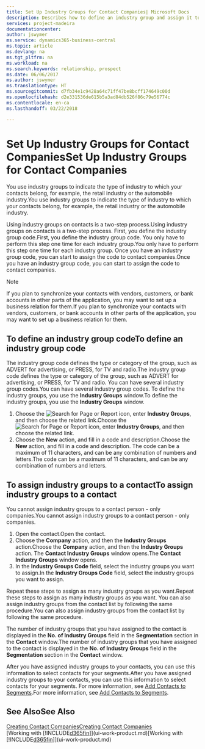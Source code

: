```yaml
---
title: Set Up Industry Groups for Contact Companies| Microsoft Docs
description: Describes how to define an industry group and assign it to a contact company, for example, the retail industry or the automobile industry.
services: project-madeira
documentationcenter: 
author: jswymer
ms.service: dynamics365-business-central
ms.topic: article
ms.devlang: na
ms.tgt_pltfrm: na
ms.workload: na
ms.search.keywords: relationship, prospect
ms.date: 06/06/2017
ms.author: jswymer
ms.translationtype: HT
ms.sourcegitcommit: d7fb34e1c9428a64c71ff47be8bcff174649c00d
ms.openlocfilehash: d2e331536de615b5a3ad84db526f86c79e56774c
ms.contentlocale: en-ca
ms.lasthandoff: 03/22/2018

---
```

# <a name="set-up-industry-groups-for-contact-companies"></a><span data-ttu-id="87096-103">Set Up Industry Groups for Contact Companies</span><span class="sxs-lookup"><span data-stu-id="87096-103">Set Up Industry Groups for Contact Companies</span></span>
<span data-ttu-id="87096-104">You use industry groups to indicate the type of industry to which your contacts belong, for example, the retail industry or the automobile industry.</span><span class="sxs-lookup"><span data-stu-id="87096-104">You use industry groups to indicate the type of industry to which your contacts belong, for example, the retail industry or the automobile industry.</span></span>

<span data-ttu-id="87096-105">Using industry groups on contacts is a two-step process.</span><span class="sxs-lookup"><span data-stu-id="87096-105">Using industry groups on contacts is a two-step process.</span></span> <span data-ttu-id="87096-106">First, you define the industry group code.</span><span class="sxs-lookup"><span data-stu-id="87096-106">First, you define the industry group code.</span></span> <span data-ttu-id="87096-107">You only have to perform this step one time for each industry group.</span><span class="sxs-lookup"><span data-stu-id="87096-107">You only have to perform this step one time for each industry group.</span></span> <span data-ttu-id="87096-108">Once you have an industry group code, you can start to assign the code to contact companies.</span><span class="sxs-lookup"><span data-stu-id="87096-108">Once you have an industry group code, you can start to assign the code to contact companies.</span></span>

> [!NOTE]  
>   <span data-ttu-id="87096-109">If you plan to synchronize your contacts with vendors, customers, or bank accounts in other parts of the application, you may want to set up a business relation for them.</span><span class="sxs-lookup"><span data-stu-id="87096-109">If you plan to synchronize your contacts with vendors, customers, or bank accounts in other parts of the application, you may want to set up a business relation for them.</span></span>

## <a name="to-define-an-industry-group-code"></a><span data-ttu-id="87096-110">To define an industry group code</span><span class="sxs-lookup"><span data-stu-id="87096-110">To define an industry group code</span></span>
<span data-ttu-id="87096-111">The industry group code defines the type or category of the group, such as ADVERT for advertising, or PRESS, for TV and radio.</span><span class="sxs-lookup"><span data-stu-id="87096-111">The industry group code defines the type or category of the group, such as ADVERT for advertising, or PRESS, for TV and radio.</span></span> <span data-ttu-id="87096-112">You can have several industry group codes.</span><span class="sxs-lookup"><span data-stu-id="87096-112">You can have several industry group codes.</span></span> <span data-ttu-id="87096-113">To define the industry groups, you use the **Industry Groups** window.</span><span class="sxs-lookup"><span data-stu-id="87096-113">To define the industry groups, you use the **Industry Groups** window.</span></span>

1. <span data-ttu-id="87096-114">Choose the ![Search for Page or Report](media/ui-search/search_small.png "Search for Page or Report icon") icon, enter **Industry Groups**, and then choose the related link.</span><span class="sxs-lookup"><span data-stu-id="87096-114">Choose the ![Search for Page or Report](media/ui-search/search_small.png "Search for Page or Report icon") icon, enter **Industry Groups**, and then choose the related link.</span></span>
2. <span data-ttu-id="87096-115">Choose the **New** action, and fill in a code and description.</span><span class="sxs-lookup"><span data-stu-id="87096-115">Choose the **New** action, and fill in a code and description.</span></span> <span data-ttu-id="87096-116">The code can be a maximum of 11 characters, and can be any combination of numbers and letters.</span><span class="sxs-lookup"><span data-stu-id="87096-116">The code can be a maximum of 11 characters, and can be any combination of numbers and letters.</span></span>

## <a name="AssignIndustryGroupContact"></a> <span data-ttu-id="87096-117">To assign industry groups to a contact</span><span class="sxs-lookup"><span data-stu-id="87096-117">To assign industry groups to a contact</span></span>
<span data-ttu-id="87096-118">You cannot assign industry groups to a contact person - only companies.</span><span class="sxs-lookup"><span data-stu-id="87096-118">You cannot assign industry groups to a contact person - only companies.</span></span>

1. <span data-ttu-id="87096-119">Open the contact.</span><span class="sxs-lookup"><span data-stu-id="87096-119">Open the contact.</span></span>
2. <span data-ttu-id="87096-120">Choose the **Company** action, and then the **Industry Groups** action.</span><span class="sxs-lookup"><span data-stu-id="87096-120">Choose the **Company** action, and then the **Industry Groups** action.</span></span> <span data-ttu-id="87096-121">The **Contact Industry Groups** window opens.</span><span class="sxs-lookup"><span data-stu-id="87096-121">The **Contact Industry Groups** window opens.</span></span>
3. <span data-ttu-id="87096-122">In the **Industry Groups Code** field, select the industry groups you want to assign.</span><span class="sxs-lookup"><span data-stu-id="87096-122">In the **Industry Groups Code** field, select the industry groups you want to assign.</span></span>

<span data-ttu-id="87096-123">Repeat these steps to assign as many industry groups as you want.</span><span class="sxs-lookup"><span data-stu-id="87096-123">Repeat these steps to assign as many industry groups as you want.</span></span> <span data-ttu-id="87096-124">You can also assign industry groups from the contact list by following the same procedure.</span><span class="sxs-lookup"><span data-stu-id="87096-124">You can also assign industry groups from the contact list by following the same procedure.</span></span>

<span data-ttu-id="87096-125">The number of industry groups that you have assigned to the contact is displayed in the **No. of Industry Groups** field in the **Segmentation** section in the **Contact** window.</span><span class="sxs-lookup"><span data-stu-id="87096-125">The number of industry groups that you have assigned to the contact is displayed in the **No. of Industry Groups** field in the **Segmentation** section in the **Contact** window.</span></span>

<span data-ttu-id="87096-126">After you have assigned industry groups to your contacts, you can use this information to select contacts for your segments.</span><span class="sxs-lookup"><span data-stu-id="87096-126">After you have assigned industry groups to your contacts, you can use this information to select contacts for your segments.</span></span> <span data-ttu-id="87096-127">For more information, see [Add Contacts to Segments](marketing-add-contact-segment.md).</span><span class="sxs-lookup"><span data-stu-id="87096-127">For more information, see [Add Contacts to Segments](marketing-add-contact-segment.md).</span></span>

## <a name="see-also"></a><span data-ttu-id="87096-128">See Also</span><span class="sxs-lookup"><span data-stu-id="87096-128">See Also</span></span>
[<span data-ttu-id="87096-129">Creating Contact Companies</span><span class="sxs-lookup"><span data-stu-id="87096-129">Creating Contact Companies</span></span>](marketing-create-contact-companies.md)  
<span data-ttu-id="87096-130">[Working with [!INCLUDE[d365fin](includes/d365fin_md.md)]](ui-work-product.md)</span><span class="sxs-lookup"><span data-stu-id="87096-130">[Working with [!INCLUDE[d365fin](includes/d365fin_md.md)]](ui-work-product.md)</span></span>

